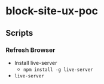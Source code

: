 # block-site-ux-poc

## Scripts

### Refresh Browser
- Install live-server
  - `npm install -g live-server`
- `live-server`